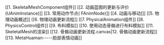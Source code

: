 

[[1. SkeletalMeshComponent组件]]
[[2. 动画蓝图的更新与评价(UAnimInstance)]]
[[3. 常用动作节点( FAnimNode)]]
[[4. 动画与移动]]]
[[5. 物理动画概述]]
[[6. 物理动画更新流程]]
[[7. PhysicalAnimation组件]]
[[8. PhysicsControl组件]]
[[9. 布料模拟]]
[[10. 使用动态骨骼进行布料模拟]]
[[11. SkeletalMesh的渲染]]
[[12. 骨骼动画更新流程.canvas|12. 骨骼动画更新流程]]
[[13. MetaHuaman-----脸部表情动画]]





